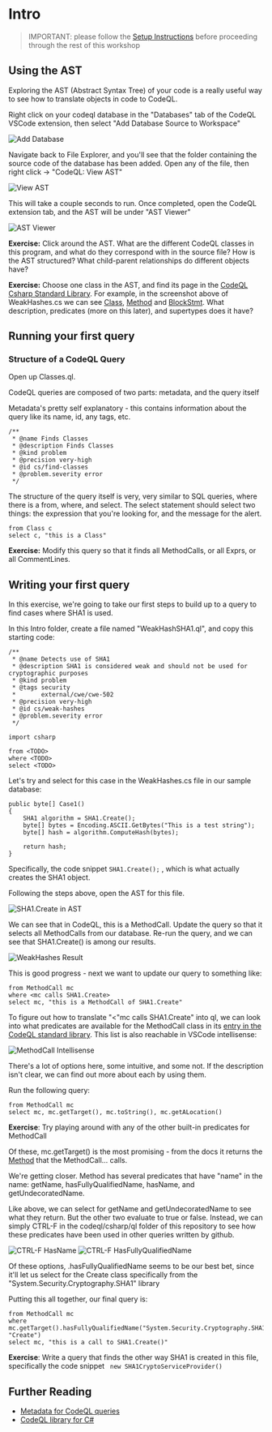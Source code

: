 # Intro 

> IMPORTANT: please follow the [Setup Instructions](https://github.com/chanel-y/BSides-CodeQL101/tree/main?tab=readme-ov-file#setup-instructions) before proceeding through the rest of this workshop  

## Using the AST
Exploring the AST (Abstract Syntax Tree) of your code is a really useful way to see how to translate objects in code to CodeQL. 

Right click on your codeql database in the "Databases" tab of the CodeQL VSCode extension, then select "Add Database Source to Workspace"

![Add Database](images/add-database.png)

Navigate back to File Explorer, and you'll see that the folder containing the source code of the database has been added. Open any of the file, then right click -> "CodeQL: View AST"

![View AST](images/view-ast.png)

This will take a couple seconds to run. Once completed, open the CodeQL extension tab, and the AST will be under "AST Viewer"

![AST Viewer](images/ast-viewer.png)

**Exercise:** Click around the AST. What are the different CodeQL classes in this program, and what do they correspond with in the source file? How is the AST structured? What child-parent relationships do different objects have? 

**Exercise:** Choose one class in the AST, and find its page in the [CodeQL Csharp Standard Library](https://codeql.github.com/codeql-standard-libraries/csharp/). For example, in the screenshot above of WeakHashes.cs we can see [Class](https://codeql.github.com/codeql-standard-libraries/csharp/semmle/code/csharp/Type.qll/type.Type$Class.html), [Method](https://codeql.github.com/codeql-standard-libraries/csharp/semmle/code/csharp/Callable.qll/type.Callable$Method.html) and [BlockStmt](https://codeql.github.com/codeql-standard-libraries/csharp/semmle/code/csharp/Stmt.qll/type.Stmt$BlockStmt.html). What description, predicates (more on this later), and supertypes does it have? 

## Running your first query
### Structure of a CodeQL Query
Open up Classes.ql. 

CodeQL queries are composed of two parts: metadata, and the query itself

Metadata's pretty self explanatory - this contains information about the query like its name, id, any tags, etc. 
```
/**
 * @name Finds Classes
 * @description Finds Classes
 * @kind problem
 * @precision very-high
 * @id cs/find-classes
 * @problem.severity error
 */
```

The structure of the query itself is very, very similar to SQL queries, where there is a from, where, and select. The select statement should select two things: the expression that you're looking for, and the message for the alert. 

```
from Class c 
select c, "this is a Class"
```

**Exercise:** Modify this query so that it finds all MethodCalls, or all Exprs, or all CommentLines. 

## Writing your first query
In this exercise, we're going to take our first steps to build up to a query to find cases where SHA1 is used. 

In this Intro folder, create a file named "WeakHashSHA1.ql", and copy this starting code: 

```
/**
 * @name Detects use of SHA1
 * @description SHA1 is considered weak and should not be used for cryptographic purposes
 * @kind problem
 * @tags security
 *       external/cwe/cwe-502
 * @precision very-high
 * @id cs/weak-hashes
 * @problem.severity error
 */

import csharp

from <TODO>
where <TODO>
select <TODO>
```

Let's try and select for this case in the WeakHashes.cs file in our sample database: 
```
public byte[] Case1()
{
    SHA1 algorithm = SHA1.Create(); 
    byte[] bytes = Encoding.ASCII.GetBytes("This is a test string");
    byte[] hash = algorithm.ComputeHash(bytes);

    return hash;
}
```
Specifically, the code snippet `SHA1.Create();` , which is what actually creates the SHA1 object. 

Following the steps above, open the AST for this file. 

![SHA1.Create in AST](images/sha1-create-ast.png)

We can see that in CodeQL, this is a MethodCall. Update the query so that it selects all MethodCalls from our database. Re-run the query, and we can see that SHA1.Create() is among our results. 

![WeakHashes Result](images/weakhashesresult.png)

This is good progress - next we want to update our query to something like: 
```
from MethodCall mc 
where <mc calls SHA1.Create>
select mc, "this is a MethodCall of SHA1.Create"
```

To figure out how to translate "<"mc calls SHA1.Create" into ql, we can look into what predicates are available for the MethodCall class in its [entry in the CodeQL standard library](https://codeql.github.com/codeql-standard-libraries/csharp/semmle/code/csharp/exprs/Call.qll/type.Call$MethodCall.html). This list is also reachable in VSCode intellisense:

![MethodCall Intellisense](images/methodcall-intellisense.png)

There's a lot of options here, some intuitive, and some not. If the description isn't clear, we can find out more about each by using them. 

Run the following query:
```
from MethodCall mc 
select mc, mc.getTarget(), mc.toString(), mc.getALocation()
```

**Exercise**: Try playing around with any of the other built-in predicates for MethodCall

Of these, mc.getTarget() is the most promising - from the docs it returns the [Method](https://codeql.github.com/codeql-standard-libraries/csharp/semmle/code/csharp/Callable.qll/type.Callable$Method.html) that the MethodCall... calls. 

We're getting closer. Method has several predicates that have "name" in the name: getName, hasFullyQualifiedName, hasName, and getUndecoratedName. 

Like above, we can select for getName and getUndecoratedName to see what they return. But the other two evaluate to true or false. Instead, we can simply CTRL-F in the codeql/csharp/ql folder of this repository to see how these predicates have been used in other queries written by github. 

![CTRL-F HasName](images/ctrl-f-getname.png)
![CTRL-F HasFullyQualifiedName](images/ctrl-f-getqualifiedname.png)

Of these options, .hasFullyQualifiedName seems to be our best bet, since it'll let us select for the Create class specifically from the "System.Security.Cryptography.SHA1" library

Putting this all together, our final query is: 

```
from MethodCall mc 
where mc.getTarget().hasFullyQualifiedName("System.Security.Cryptography.SHA1", "Create")
select mc, "this is a call to SHA1.Create()"
```

**Exercise**: Write a query that finds the other way SHA1 is created in this file, specifically the code snippet ` new SHA1CryptoServiceProvider()` 


## Further Reading
 - [Metadata for CodeQL queries](https://codeql.github.com/docs/writing-codeql-queries/metadata-for-codeql-queries/)
 - [CodeQL library for C#](https://codeql.github.com/codeql-standard-libraries/csharp/)